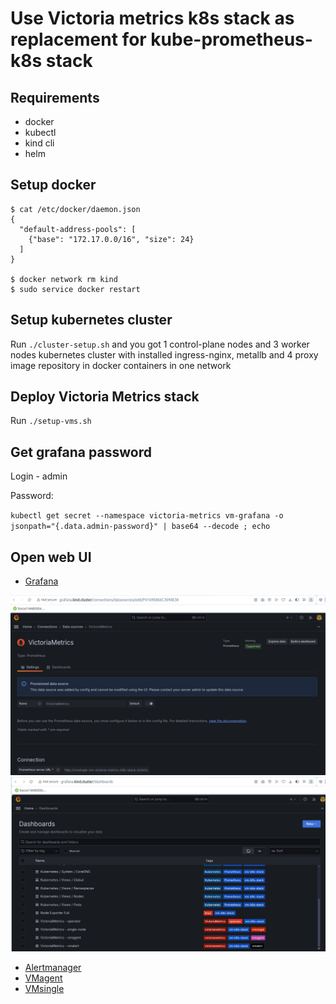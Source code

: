 # Use Victoria metrics k8s stack as replacement for kube-prometheus-k8s stack

## Requirements

- docker
- kubectl
- kind cli
- helm

## Setup docker

```
$ cat /etc/docker/daemon.json 
{
  "default-address-pools": [
    {"base": "172.17.0.0/16", "size": 24}
  ]
}

$ docker network rm kind
$ sudo service docker restart

```

## Setup kubernetes cluster

Run `./cluster-setup.sh` and you got 1 control-plane nodes and 3 worker nodes kubernetes cluster with installed ingress-nginx, metallb and 4 proxy image repository in docker containers in one network

## Deploy Victoria Metrics stack

Run `./setup-vms.sh`

## Get grafana password

Login - admin

Password:

`kubectl get secret --namespace victoria-metrics vm-grafana -o jsonpath="{.data.admin-password}" | base64 --decode ; echo`

## Open web UI

- [Grafana](http://grafana.kind.cluster)

<img src="pictures/grafana-victoriametrics-datasourece.png?raw=true" width="1000">

<img src="pictures/grafana-victoriametrics.png?raw=true" width="1000">


- [Alertmanager](http://alertmanager.kind.cluster)
- [VMagent](http://agent.kind.cluster)
- [VMsingle](http://single.kind.cluster)
